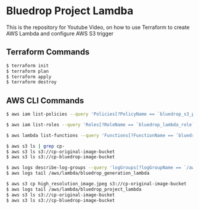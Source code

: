 # Bluedrop Project Lamdba

This is the repository for Youtube Video, on how to use Terraform to create AWS Lambda and configure AWS S3 trigger

## Terraform Commands
```bash
$ terraform init
$ terraform plan
$ terraform apply
$ terraform destroy
```

## AWS CLI Commands
```bash
$ aws iam list-policies --query 'Policies[?PolicyName == `bluedrop_s3_policy`]'

$ aws iam list-roles --query 'Roles[?RoleName == `bluedrop_lambda_role`]'

$ aws lambda list-functions --query 'Functions[?FunctionName == `bluedrop_generation_lambda`]'

$ aws s3 ls | grep cp-
$ aws s3 ls s3://cp-original-image-bucket
$ aws s3 ls s3://cp-bluedrop-image-bucket

$ aws logs describe-log-groups --query 'logGroups[?logGroupName == `/aws/lambda/bluedrop_generation_lambda`]'
$ aws logs tail /aws/lambda/bluedrop_generation_lambda

$ aws s3 cp high_resolution_image.jpeg s3://cp-original-image-bucket
$ aws logs tail /aws/lambda/bluedrop_project_lambda
$ aws s3 ls s3://cp-original-image-bucket
$ aws s3 ls s3://cp-bluedrop-image-bucket


```
